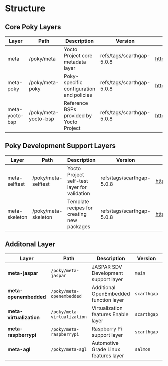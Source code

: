 # Structure

## Core Poky Layers

| Layer              | Path                | Description                                      | Version                   | Remote URL                                      |
|-------------------|---------------------|--------------------------------------------------|---------------------------|-------------------------------------------------|
| meta              | /poky/meta          | Yocto Project core metadata layer                | refs/tags/scarthgap-5.0.8 | https://github.com/yoctoproject/poky           |
| meta-poky         | /poky/meta-poky     | Poky-specific configuration and policies         | refs/tags/scarthgap-5.0.8 | https://github.com/yoctoproject/poky           |
| meta-yocto-bsp    | /poky/meta-yocto-bsp| Reference BSPs provided by Yocto Project         | refs/tags/scarthgap-5.0.8 | https://github.com/yoctoproject/poky           |

## Poky Development Support Layers

| Layer           | Path                    | Description                                      | Version                   | Remote URL                                      |
|----------------|-------------------------|--------------------------------------------------|---------------------------|-------------------------------------------------|
| meta-selftest  | /poky/meta-selftest     | Yocto Project self-test layer for validation     | refs/tags/scarthgap-5.0.8 | https://github.com/yoctoproject/poky           |
| meta-skeleton  | /poky/meta-skeleton     | Template recipes for creating new packages       | refs/tags/scarthgap-5.0.8 | https://github.com/yoctoproject/poky           |


## Additonal Layer

| Layer | Path | Description | Version | Remote URL |
|-------|------|-------------|---------|------------|
| **meta-jaspar** | `/poky/meta-jaspar` | JASPAR SDV Development support layer | `main` | https://github.com/jaspar-sdv-dev/meta-jaspar |
| **meta-openembedded** | `/poky/meta-openembedded` | Additional OpenEmbedded function layer | `scarthgap` | https://github.com/openembedded/meta-openembedded |
| **meta-virtualization** | `/poky/meta-virtualization` | Virtualization features Enable layer | `scarthgap` | https://git.yoctoproject.org/meta-virtualization |
| **meta-raspberrypi** | `/poky/meta-raspberrypi` | Raspberry Pi support layer | `scarthgap` | https://git.yoctoproject.org/meta-raspberrypi |
| **meta-agl** | `/poky/meta-agl` | Automotive Grade Linux features layer | `salmon` | https://gitlab.com/automotivegradelinux/AGL/meta-agl |
